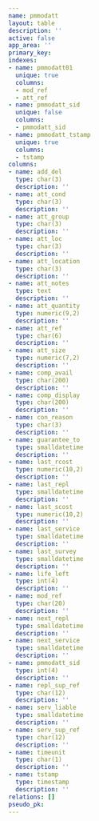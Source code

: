 ```yaml
---
name: pmmodatt
layout: table
description: ''
active: false
app_area: ''
primary_key: 
indexes:
- name: pmmodatt01
  unique: true
  columns:
  - mod_ref
  - att_ref
- name: pmmodatt_sid
  unique: false
  columns:
  - pmmodatt_sid
- name: pmmodatt_tstamp
  unique: true
  columns:
  - tstamp
columns:
- name: add_del
  type: char(3)
  description: ''
- name: att_cond
  type: char(3)
  description: ''
- name: att_group
  type: char(3)
  description: ''
- name: att_loc
  type: char(3)
  description: ''
- name: att_location
  type: char(3)
  description: ''
- name: att_notes
  type: text
  description: ''
- name: att_quantity
  type: numeric(9,2)
  description: ''
- name: att_ref
  type: char(6)
  description: ''
- name: att_size
  type: numeric(7,2)
  description: ''
- name: comp_avail
  type: char(200)
  description: ''
- name: comp_display
  type: char(200)
  description: ''
- name: con_reason
  type: char(3)
  description: ''
- name: guarantee_to
  type: smalldatetime
  description: ''
- name: last_rcost
  type: numeric(10,2)
  description: ''
- name: last_repl
  type: smalldatetime
  description: ''
- name: last_scost
  type: numeric(10,2)
  description: ''
- name: last_service
  type: smalldatetime
  description: ''
- name: last_survey
  type: smalldatetime
  description: ''
- name: life_left
  type: int(4)
  description: ''
- name: mod_ref
  type: char(20)
  description: ''
- name: next_repl
  type: smalldatetime
  description: ''
- name: next_service
  type: smalldatetime
  description: ''
- name: pmmodatt_sid
  type: int(4)
  description: ''
- name: repl_sup_ref
  type: char(12)
  description: ''
- name: serv_liable
  type: smalldatetime
  description: ''
- name: serv_sup_ref
  type: char(12)
  description: ''
- name: timeunit
  type: char(1)
  description: ''
- name: tstamp
  type: timestamp
  description: ''
relations: []
pseudo_pk: 
---
```


